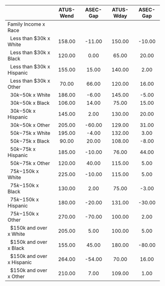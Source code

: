 
|                      |    ATUS-Wend |     ASEC-Gap |    ATUS-Wday |     ASEC-Gap |
| -------------------- | :----------: | :----------: | :----------: | :----------: |
| Family Income x Race |              |              |              |              |
| &nbsp;&nbsp;Less than $30k x White |       158.00 |       -11.00 |       150.00 |       -10.00 |
| &nbsp;&nbsp;Less than $30k x Black |       120.00 |         0.00 |        65.00 |        20.00 |
| &nbsp;&nbsp;Less than $30k x Hispanic |       155.00 |        15.00 |       140.00 |         2.00 |
| &nbsp;&nbsp;Less than $30k x Other |        70.00 |        66.00 |       120.00 |        16.00 |
| &nbsp;&nbsp;$30k-$50k x White |       186.00 |        -6.00 |       145.00 |        -5.00 |
| &nbsp;&nbsp;$30k-$50k x Black |       106.00 |        14.00 |        75.00 |        15.00 |
| &nbsp;&nbsp;$30k-$50k x Hispanic |       145.00 |         2.00 |       130.00 |        20.00 |
| &nbsp;&nbsp;$30k-$50k x Other |       205.00 |       -60.00 |       129.00 |        31.00 |
| &nbsp;&nbsp;$50k-$75k x White |       195.00 |        -4.00 |       132.00 |         3.00 |
| &nbsp;&nbsp;$50k-$75k x Black |        90.00 |        20.00 |       108.00 |        -8.00 |
| &nbsp;&nbsp;$50k-$75k x Hispanic |       185.00 |       -10.00 |        76.00 |        44.00 |
| &nbsp;&nbsp;$50k-$75k x Other |       120.00 |        40.00 |       115.00 |         5.00 |
| &nbsp;&nbsp;$75k-$150k x White |       225.00 |       -10.00 |       115.00 |         5.00 |
| &nbsp;&nbsp;$75k-$150k x Black |       130.00 |         2.00 |        75.00 |        -3.00 |
| &nbsp;&nbsp;$75k-$150k x Hispanic |       180.00 |       -20.00 |       131.00 |       -30.00 |
| &nbsp;&nbsp;$75k-$150k x Other |       270.00 |       -70.00 |       100.00 |         2.00 |
| &nbsp;&nbsp;$150k and over x White |       205.00 |         5.00 |       100.00 |         5.00 |
| &nbsp;&nbsp;$150k and over x Black |       155.00 |        45.00 |       180.00 |       -80.00 |
| &nbsp;&nbsp;$150k and over x Hispanic |       264.00 |       -54.00 |        70.00 |        16.00 |
| &nbsp;&nbsp;$150k and over x Other |       210.00 |         7.00 |       109.00 |         1.00 |

